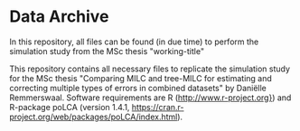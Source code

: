 # Data Archive
In this repository, all files can be found (in due time) to perform the simulation study from the MSc thesis "working-title"

This repository contains all necessary files to replicate the simulation study for the MSc thesis "Comparing MILC and tree-MILC for estimating and correcting multiple types of errors in combined datasets" by Daniëlle Remmerswaal. Software requirements are R (http://www.r-project.org}) and R-package poLCA (version 1.4.1, https://cran.r-project.org/web/packages/poLCA/index.html).




